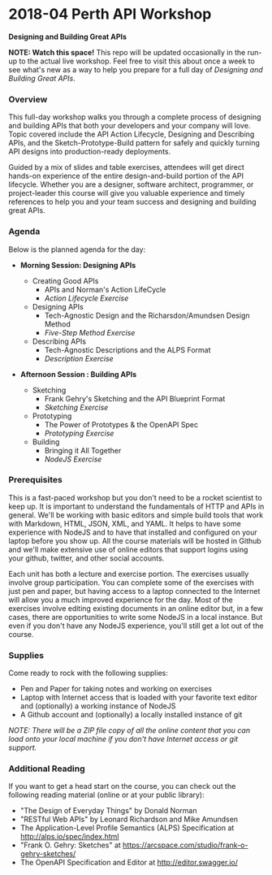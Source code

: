 # 2018-04 Perth API Workshop
**Designing and Building Great APIs**

**NOTE: Watch this space!** This repo will be updated occasionally in the run-up to the actual live workshop. Feel free to visit this about once a week to see what's new as a way to help you prepare for a full day of _Designing and Building Great APIs_.

### Overview
This full-day workshop walks you through a complete process of designing and building APIs that both your developers and your company will love. Topic covered include the API Action Lifecycle, Designing and Describing APIs, and the Sketch-Prototype-Build pattern for safely and quickly turning API designs into production-ready deployments.

Guided by a mix of slides and table exercises, attendees will get direct hands-on experience of the entire design-and-build portion of the API lifecycle. Whether you are a designer, software architect, programmer, or project-leader this course will give you valuable experience and timely references to help you and your team success and designing and building great APIs.

### Agenda
Below is the planned agenda for the day:

 * **Morning Session: Designing APIs**
   * Creating Good APIs
     * APIs and Norman's Action LifeCycle
     * _Action Lifecycle Exercise_
   * Designing APIs
     * Tech-Agnostic Design and the Richarsdon/Amundsen Design Method
     * _Five-Step Method Exercise_
   * Describing APIs
     * Tech-Agnostic Descriptions and the ALPS Format
     * _Description Exercise_
     
 * **Afternoon Session : Building APIs**
   * Sketching 
     * Frank Gehry's Sketching and the API Blueprint Format
     * _Sketching Exercise_
   * Prototyping
     * The Power of Prototypes & the OpenAPI Spec 
     * _Prototyping Exercise_
   * Building
     * Bringing it All Together
     * _NodeJS Exercise_
   

### Prerequisites
This is a fast-paced workshop but you don't need to be a rocket scientist to keep up. It is important to understand the fundamentals of HTTP and APIs in general. We'll be working with basic editors and simple build tools that work with Markdown, HTML, JSON, XML, and YAML. It helps to have some experience with NodeJS and to have that installed and configured on your laptop before you show up. All the course materials will be hosted in Github and we'll make extensive use of online editors that support logins using your github, twitter, and other social accounts. 

Each unit has both a lecture and exercise portion. The exercises usually involve group participation. You can complete some of the exercises with just pen and paper, but having access to a laptop connected to the Internet will allow you a much improved experience for the day. Most of the exercises involve editing existing documents in an online editor but, in a few cases, there are opportunities to write some NodeJS in a local instance. But even if you don't have any NodeJS experience, you'll still get a lot out of the course.

### Supplies
Come ready to rock with the following supplies:

 * Pen and Paper for taking notes and working on exercises
 * Laptop with Internet access that is loaded with your favorite text editor and (optionally) a working instance of NodeJS
 * A Github account and (optionally) a locally installed instance of git 

*NOTE: There will be a ZIP file copy of all the online content that you can load onto your local machine if you don't have Internet access or git support.*

### Additional Reading
If you want to get a head start on the course, you can check out the following reading material (online or at your public library):

 * "The Design of Everyday Things" by Donald Norman
 * "RESTful Web APIs" by Leonard Richardson and Mike Amundsen
 * The Application-Level Profile Semantics (ALPS) Specification at http://alps.io/spec/index.html
 * "Frank O. Gehry: Sketches" at https://arcspace.com/studio/frank-o-gehry-sketches/
 * The OpenAPI Specification and Editor at http://editor.swagger.io/

